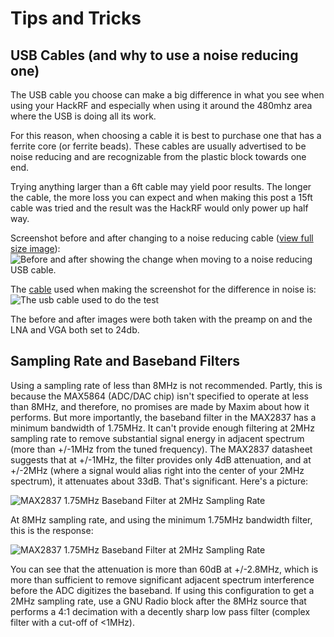 # Tips and Tricks

## USB Cables (and why to use a noise reducing one)

The USB cable you choose can make a big difference in what you see when using your HackRF and especially when using it around the 480mhz area where the USB is doing all its work.

For this reason, when choosing a cable it is best to purchase one that has a ferrite core (or ferrite beads).  These cables are usually advertised to be noise reducing and are recognizable from the plastic block towards one end.

Trying anything larger than a 6ft cable may yield poor results.  The longer the cable, the more loss you can expect and when making this post a 15ft cable was tried and the result was the HackRF would only power up half way.

Screenshot before and after changing to a noise reducing cable ([view full size image](http://i.imgur.com/e64LASK.jpg)):
![Before and after showing the change when moving to a noise reducing USB cable.](http://i.imgur.com/e64LASK.jpg)

The [cable](http://www.amazon.com/gp/product/B00A99BR90/ref=oh_aui_detailpage_o02_s00?ie=UTF8&psc=1) used when making the screenshot for the difference in noise is:
![The usb cable used to do the test](http://ecx.images-amazon.com/images/I/41IC6LT3aCL.jpg)

The before and after images were both taken with the preamp on and the LNA and VGA both set to 24db.


## Sampling Rate and Baseband Filters

Using a sampling rate of less than 8MHz is not recommended. Partly, this is because the MAX5864 (ADC/DAC chip) isn't specified to operate at less than 8MHz, and therefore, no promises are made by Maxim about how it performs. But more importantly, the baseband filter in the MAX2837 has a minimum bandwidth of 1.75MHz. It can't provide enough filtering at 2MHz sampling rate to remove substantial signal energy in adjacent spectrum (more than +/-1MHz from the tuned frequency). The MAX2837 datasheet suggests that at +/-1MHz, the filter provides only 4dB attenuation, and at +/-2MHz (where a signal would alias right into the center of your 2MHz spectrum), it attenuates about 33dB. That's significant. Here's a picture:

![MAX2837 1.75MHz Baseband Filter at 2MHz Sampling Rate](https://raw.github.com/mossmann/hackrf/master/doc/wiki/images/baseband-filter/max2837-1m75bw-at-2m.png)

At 8MHz sampling rate, and using the minimum 1.75MHz bandwidth filter, this is the response:

![MAX2837 1.75MHz Baseband Filter at 2MHz Sampling Rate](https://raw.github.com/mossmann/hackrf/master/doc/wiki/images/baseband-filter/max2837-1m75bw-at-8m.png)

You can see that the attenuation is more than 60dB at +/-2.8MHz, which is more than sufficient to remove significant adjacent spectrum interference before the ADC digitizes the baseband. If using this configuration to get a 2MHz sampling rate, use a GNU Radio block after the 8MHz source that performs a 4:1 decimation with a decently sharp low pass filter (complex filter with a cut-off of <1MHz).
